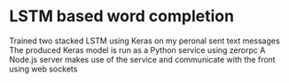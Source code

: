 # LSTM based word completion

Trained two stacked LSTM using Keras on my peronal sent text messages
The produced Keras model is run as a Python service using zerorpc
A Node.js server makes use of the service
and communicate with the front using web sockets